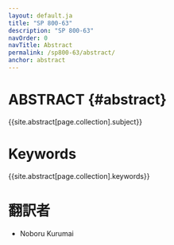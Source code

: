 ```yaml
---
layout: default.ja
title: "SP 800-63"
description: "SP 800-63"
navOrder: 0
navTitle: Abstract
permalink: /sp800-63/abstract/
anchor: abstract
---
```


[//]: # (Note, this file is not included in the PDF output at all. The content from this page is included in its own template from the variable sources and is also injected into the PDF metadata variables.)

# ABSTRACT {#abstract}

{{site.abstract[page.collection].subject}}

# Keywords

{{site.abstract[page.collection].keywords}}

# 翻訳者

* Noboru Kurumai